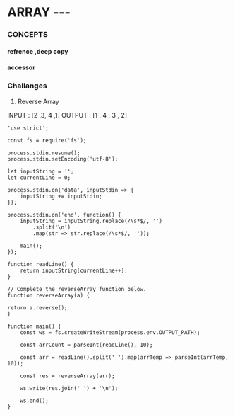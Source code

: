 # ARRAY ---

### CONCEPTS
  #### refrence ,deep copy
    
  #### accessor
  


### Challanges

1. Reverse Array

 INPUT : [2 ,3, 4 ,1]
 OUTPUT : [1 , 4 , 3 , 2]

```
'use strict';

const fs = require('fs');

process.stdin.resume();
process.stdin.setEncoding('utf-8');

let inputString = '';
let currentLine = 0;

process.stdin.on('data', inputStdin => {
    inputString += inputStdin;
});

process.stdin.on('end', function() {
    inputString = inputString.replace(/\s*$/, '')
        .split('\n')
        .map(str => str.replace(/\s*$/, ''));

    main();
});

function readLine() {
    return inputString[currentLine++];
}

// Complete the reverseArray function below.
function reverseArray(a) {

return a.reverse();
}

function main() {
    const ws = fs.createWriteStream(process.env.OUTPUT_PATH);

    const arrCount = parseInt(readLine(), 10);

    const arr = readLine().split(' ').map(arrTemp => parseInt(arrTemp, 10));

    const res = reverseArray(arr);

    ws.write(res.join(' ') + '\n');

    ws.end();
}

```
